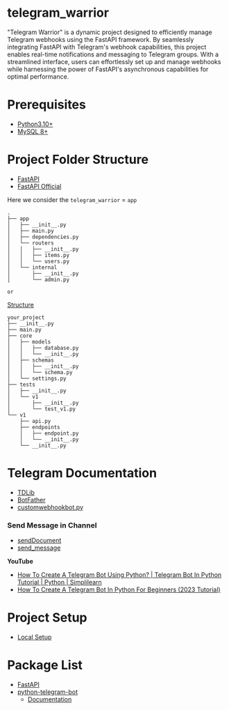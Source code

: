 # telegram_warrior

"Telegram Warrior" is a dynamic project designed to efficiently manage Telegram webhooks using the FastAPI framework. By seamlessly integrating FastAPI with Telegram's webhook capabilities, this project enables real-time notifications and messaging to Telegram groups. With a streamlined interface, users can effortlessly set up and manage webhooks while harnessing the power of FastAPI's asynchronous capabilities for optimal performance.

# Prerequisites
* [Python3.10+](https://www.python.org/downloads/release/python-3100/)
* [MySQL 8+](https://github.com/Antony-M1/mysql_docker)

# Project Folder Structure
* [FastAPI](https://stackoverflow.com/questions/64943693/what-are-the-best-practices-for-structuring-a-fastapi-project)
* [FastAPI Official](https://fastapi.tiangolo.com/tutorial/bigger-applications/)

Here we consider the `telegram_warrior` = `app` 

```
.
├── app
│   ├── __init__.py
│   ├── main.py
│   ├── dependencies.py
│   └── routers
│   │   ├── __init__.py
│   │   ├── items.py
│   │   └── users.py
│   └── internal
│       ├── __init__.py
│       └── admin.py
```

`or`

[Structure](https://stackoverflow.com/questions/64943693/what-are-the-best-practices-for-structuring-a-fastapi-project)
```
your_project
├── __init__.py
├── main.py
├── core
│   ├── models
│   │   ├── database.py
│   │   └── __init__.py
│   ├── schemas
│   │   ├── __init__.py
│   │   └── schema.py
│   └── settings.py
├── tests
│   ├── __init__.py
│   └── v1
│       ├── __init__.py
│       └── test_v1.py
└── v1
    ├── api.py
    ├── endpoints
    │   ├── endpoint.py
    │   └── __init__.py
    └── __init__.py 
```

# Telegram Documentation
* [TDLib](https://github.com/Antony-M1/telegram_warrior/blob/main/docs/TDLib.md)
* [BotFather](https://github.com/Antony-M1/telegram_warrior/blob/main/docs/bot-father.md)
* [customwebhookbot.py](https://docs.python-telegram-bot.org/en/latest/examples.customwebhookbot.html)

### Send Message in Channel
* [sendDocument](https://core.telegram.org/bots/api#sendmessage)
* [send_message](https://docs.python-telegram-bot.org/en/stable/telegram.bot.html#telegram.Bot.send_message)

**YouTube**

* [How To Create A Telegram Bot Using Python? | Telegram Bot In Python Tutorial | Python | Simplilearn](https://www.youtube.com/watch?v=227uk4kDTM8)
* [How To Create A Telegram Bot In Python For Beginners (2023 Tutorial)](https://www.youtube.com/watch?v=vZtm1wuA2yc)

# Project Setup
* [Local Setup](https://github.com/Antony-M1/telegram_warrior/blob/main/docs/local_setup.md)

# Package List
* [FastAPI](https://fastapi.tiangolo.com/)
* [python-telegram-bot](https://pypi.org/project/python-telegram-bot/)
    * [Documentation]()